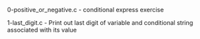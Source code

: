 0-positive_or_negative.c - conditional express exercise

1-last_digit.c - Print out last digit of variable and conditional string associated with its value



